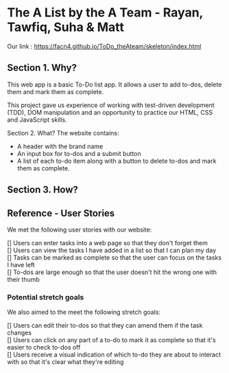 # The A List by the A Team - Rayan, Tawfiq, Suha & Matt
Our link : https://facn4.github.io/ToDo_theAteam/skeleton/index.html

## Section 1. Why?
This web app is a basic To-Do list app. It allows a user to add to-dos, delete them and mark them as complete.

This project gave us experience of working with test-driven development (TDD), DOM manipulation and an opportunity to practice our HTML, CSS and JavaScript skills.

Section 2. What?
The website contains:
* A header with the brand name
* An input box for to-dos and a submit button
* A list of each to-do item along with a button to delete to-dos and mark them as complete.

## Section 3. How?

<to be updated>

## Reference - User Stories
We met the following user stories with our website:

[] Users can enter tasks into a web page so that they don't forget them<br>
[] Users can view the tasks I have added in a list so that I can plan my day<br>
[] Tasks can be marked as complete so that the user can focus on the tasks I have left<br>
[] To-dos are large enough so that the user doesn't hit the wrong one with their thumb<br>

### Potential stretch goals
We also aimed to the meet the following stretch goals:

[] Users can edit their to-dos so that they can amend them if the task changes <br>
[] Users can click on any part of a to-do to mark it as complete so that it's easier to check to-dos off <br>
[] Users receive a visual indication of which to-do they are about to interact with so that it's clear what they're editing
